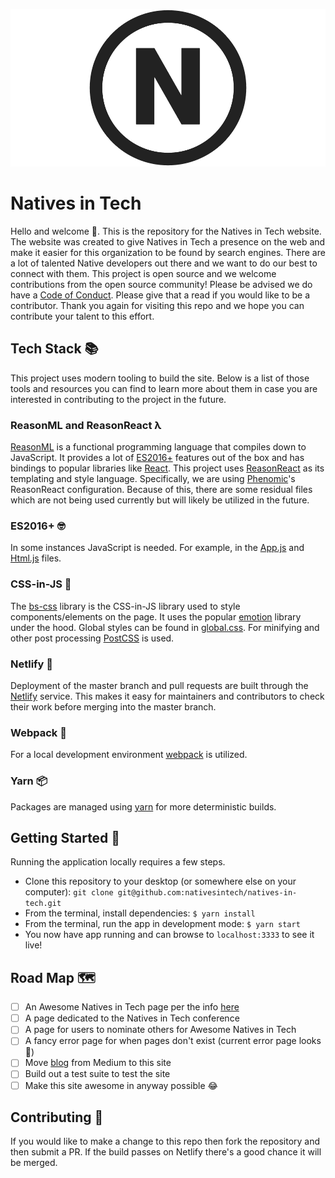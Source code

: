 ![Natives in Tech](./public/images/natives-in-tech-logo-github.png)

# Natives in Tech

Hello and welcome 👋. This is the repository for the Natives in Tech website. The website was created to give Natives in Tech a presence on the web and make it easier for this organization to be found by search engines. There are a lot of talented Native developers out there and we want to do our best to connect with them. This project is open source and we welcome contributions from the open source community! Please be advised we do have a [Code of Conduct](./CODE_OF_CONDUCT). Please give that a read if you would like to be a contributor. Thank you again for visiting this repo and we hope you can contribute your talent to this effort.

## Tech Stack 📚

This project uses modern tooling to build the site. Below is a list of those tools and resources you can find to learn more about them in case you are interested in contributing to the project in the future.

### ReasonML and ReasonReact λ

[ReasonML](https://reasonml.github.io/reason-react/) is a functional programming language that compiles down to JavaScript. It provides a lot of [ES2016+](https://babeljs.io/) features out of the box and has bindings to popular libraries like [React](https://reactjs.org/). This project uses [ReasonReact](https://reasonml.github.io/reason-react/) as its templating and style language. Specifically, we are using [Phenomic](https://phenomic.io/)'s ReasonReact configuration. Because of this, there are some residual files which are not being used currently but will likely be utilized in the future.

### ES2016+ 🤓

In some instances JavaScript is needed. For example, in the [App.js](./App.js) and [Html.js](./Html.js) files.

### CSS-in-JS 💅

The [bs-css](https://babeljs.io/) library is the CSS-in-JS library used to style components/elements on the page. It uses the popular [emotion](https://emotion.sh/) library under the hood. Global styles can be found in [global.css](./global.css). For minifying and other post processing [PostCSS](https://postcss.org/) is used.

### Netlify 🛫

Deployment of the master branch and pull requests are built through the [Netlify](https://www.netlify.com/) service. This makes it easy for maintainers and contributors to check their work before merging into the master branch.

### Webpack 🎒

For a local development environment [webpack](https://webpack.js.org/) is utilized.

### Yarn 📦

Packages are managed using [yarn](https://yarnpkg.com/en/) for more deterministic builds.

## Getting Started 🚀

Running the application locally requires a few steps.

- Clone this repository to your desktop (or somewhere else on your computer): `git clone git@github.com:nativesintech/natives-in-tech.git`
- From the terminal, install dependencies: `$ yarn install`
- From the terminal, run the app in development mode: `$ yarn start`
- You now have app running and can browse to `localhost:3333` to see it live!

## Road Map 🗺

- [ ] An Awesome Natives in Tech page per the info [here](https://github.com/nativesintech/awesome-natives-in-tech)
- [ ] A page dedicated to the Natives in Tech conference
- [ ] A page for users to nominate others for Awesome Natives in Tech
- [ ] A fancy error page for when pages don't exist (current error page looks 🤮)
- [ ] Move [blog](https://medium.com/natives-in-tech) from Medium to this site
- [ ] Build out a test suite to test the site
- [ ] Make this site awesome in anyway possible 😂

## Contributing 📝

If you would like to make a change to this repo then fork the repository and then submit a PR. If the build passes on Netlify there's a good chance it will be merged.

